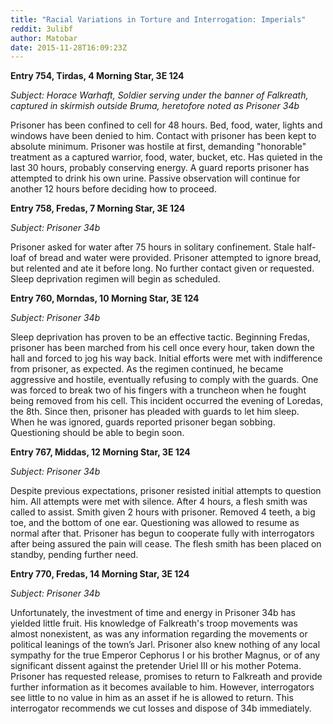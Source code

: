 ```yaml
---
title: "Racial Variations in Torture and Interrogation: Imperials"
reddit: 3ulibf
author: Matobar
date: 2015-11-28T16:09:23Z
---
```


**Entry 754, Tirdas, 4 Morning Star, 3E 124**

*Subject: Horace Warhaft, Soldier serving under the banner of Falkreath, captured in skirmish outside Bruma, heretofore noted as Prisoner 34b*

Prisoner has been confined to cell for 48 hours.  Bed, food, water, lights and windows have been denied to him.  Contact with prisoner has been kept to absolute minimum.  Prisoner was hostile at first, demanding "honorable" treatment as a captured warrior, food, water, bucket, etc.  Has quieted in the last 30 hours, probably conserving energy.  A guard reports prisoner has attempted to drink his own urine.  Passive observation will continue for another 12 hours before deciding how to proceed.

**Entry 758, Fredas, 7 Morning Star, 3E 124**

*Subject: Prisoner 34b*

Prisoner asked for water after 75 hours in solitary confinement.  Stale half-loaf of bread and water were provided.  Prisoner attempted to ignore bread, but relented and ate it before long.  No further contact given or requested.  Sleep deprivation regimen will begin as scheduled.

**Entry 760, Morndas, 10 Morning Star, 3E 124**

*Subject: Prisoner 34b*

Sleep deprivation has proven to be an effective tactic.  Beginning Fredas, prisoner has been marched from his cell once every hour, taken down the hall and forced to jog his way back.  Initial efforts were met with indifference  from prisoner, as expected.  As the regimen continued, he became aggressive and hostile, eventually refusing to comply with the guards.  One was forced to break two of his fingers with a truncheon when he fought being removed from his cell.  This incident occurred the evening of Loredas, the 8th.  Since then, prisoner has pleaded with guards to let him sleep.  When he was ignored, guards reported prisoner began sobbing.  Questioning should be able to begin soon.

**Entry 767, Middas, 12 Morning Star, 3E 124**

*Subject: Prisoner 34b*

Despite previous expectations, prisoner resisted initial attempts to question him.  All attempts were met with silence.  After 4 hours, a flesh smith was called to assist.  Smith given 2 hours with prisoner.  Removed 4 teeth, a big toe, and the bottom of one ear.  Questioning was allowed to resume as normal after that.  Prisoner has begun to cooperate fully with interrogators after being assured the pain will cease.  The flesh smith has been placed on standby, pending further need.

**Entry 770, Fredas, 14 Morning Star, 3E 124**

*Subject: Prisoner 34b*

Unfortunately, the investment of time and energy in Prisoner 34b has yielded little fruit.  His knowledge of Falkreath's troop movements was almost nonexistent, as was any information regarding the movements or political leanings of the town’s Jarl.  Prisoner also knew nothing of any local sympathy for the true Emperor Cephorus I or his brother Magnus, or of any significant dissent against the pretender Uriel III or his mother Potema.  Prisoner has requested release, promises to return to Falkreath and provide further information as it becomes available to him.  However, interrogators see little to no value in him as an asset if he is allowed to return.  This interrogator recommends we cut losses and dispose of 34b immediately.

